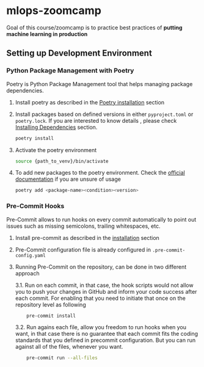 # mlops-zoomcamp

Goal of this course/zoomcamp is to practice best practices of **putting machine learning in production**


## Setting up Development Environment

### Python Package Management with Poetry

Poetry is Python Package Management tool that helps managing package dependencies.

1. Install poetry as described in the [Poetry installation](https://python-poetry.org/docs/#installation) section

2. Install packages based on defined versions in either `pyproject.toml` or `poetry.lock`. If you are interested to know details , please check [Installing Dependencies](https://python-poetry.org/docs/basic-usage/#installing-dependencies) section.
    ```bash
    poetry install
    ```

3. Activate the poetry environment
    ```bash
    source {path_to_venv}/bin/activate
    ```

4. To add new packages to the poetry environment. Check the [official documentation](https://python-poetry.org/docs/cli/#add) if you are unsure of usage
    ```bash
    poetry add <package-name><condition><version>
    ```

### Pre-Commit Hooks

Pre-Commit allows to run hooks on every commit automatically to point out issues such as missing semicolons, trailing whitespaces, etc.

1. Install pre-commit as described in the [installation](https://pre-commit.com/) section

2. Pre-Commit configuration file is already configured in `.pre-commit-config.yaml`

3. Running Pre-Commit on the repository, can be done in two different approach

    3.1.  Run on each commit, in that case, the hook scripts would not allow you to push your changes in GitHub
    and inform your code success after each commit. For enabling that you need to initiate that once on the repository level as following  
    ```bash
        pre-commit install
     ```

    3.2. Run agains each file, allow you freedom to run hooks when you want, in that case there is no guarantee that each commit fits the coding
    standards that you defined in  precommit configuration. But you can run against all of the files, whenever you want.
    ```bash
        pre-commit run --all-files
    ```